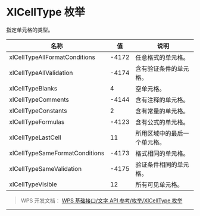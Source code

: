 # XlCellType 枚举

指定单元格的类型。

| 名称                           | 值    | 说明                         |
|--------------------------------|-------|------------------------------|
| xlCellTypeAllFormatConditions  | -4172 | 任意格式的单元格。           |
| xlCellTypeAllValidation        | -4174 | 含有验证条件的单元格。       |
| xlCellTypeBlanks               | 4     | 空单元格。                   |
| xlCellTypeComments             | -4144 | 含有注释的单元格。           |
| xlCellTypeConstants            | 2     | 含有常量的单元格。           |
| xlCellTypeFormulas             | -4123 | 含有公式的单元格。           |
| xlCellTypeLastCell             | 11    | 所用区域中的最后一个单元格。 |
| xlCellTypeSameFormatConditions | -4173 | 格式相同的单元格。           |
| xlCellTypeSameValidation       | -4175 | 验证条件相同的单元格。       |
| xlCellTypeVisible              | 12    | 所有可见单元格。             |

> WPS 开发文档： [WPS 基础接口/文字 API 参考/枚举/XlCellType 枚举](https://qn.cache.wpscdn.cn/encs/doc/office_v19/topics/WPS%20%E5%9F%BA%E7%A1%80%E6%8E%A5%E5%8F%A3/%E6%96%87%E5%AD%97%20API%20%E5%8F%82%E8%80%83/%E6%9E%9A%E4%B8%BE/XlCellType%20%E6%9E%9A%E4%B8%BE.html)

------------------------------------------------------------------------
